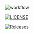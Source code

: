 ![workflow](https://github.com/40794505-MonHtooAung/sem/actions/workflows/main.yml/badge.svg)

[![LICENSE](https://img.shields.io/github/license/40794505-MonHtooAung/sem.svg?style=flat-square)](https://github.com/40794505-MonHtooAUng/sem/blob/master/LICENSE)

[![Releases](https://img.shields.io/github/release/40794505-MonHtooAung/sem/all.svg?style=flat-square)](https://github.com/40794505-MonHtooAung/sem/releases)

